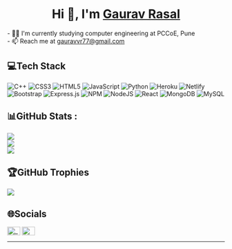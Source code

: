 <h1 align="center">Hi 👋, I'm <a href="https://gauravrasal.me/">Gaurav Rasal</a></h1>
- 👨‍💻 I'm currently studying computer engineering at PCCoE, Pune
<br/>
- 📫 Reach me at <a href="mailto:gauravvr77@gmail.com">gauravvr77@gmail.com</a>

## 💻Tech Stack

![C++](https://img.shields.io/badge/c++-%2300599C.svg?style=for-the-badge&logo=c%2B%2B&logoColor=white) ![CSS3](https://img.shields.io/badge/css3-%231572B6.svg?style=for-the-badge&logo=css3&logoColor=white) ![HTML5](https://img.shields.io/badge/html5-%23E34F26.svg?style=for-the-badge&logo=html5&logoColor=white) ![JavaScript](https://img.shields.io/badge/javascript-%23323330.svg?style=for-the-badge&logo=javascript&logoColor=%23F7DF1E) ![Python](https://img.shields.io/badge/python-3670A0?style=for-the-badge&logo=python&logoColor=ffdd54) ![Heroku](https://img.shields.io/badge/heroku-%23430098.svg?style=for-the-badge&logo=heroku&logoColor=white) ![Netlify](https://img.shields.io/badge/netlify-%23000000.svg?style=for-the-badge&logo=netlify&logoColor=#00C7B7) ![Bootstrap](https://img.shields.io/badge/bootstrap-%23563D7C.svg?style=for-the-badge&logo=bootstrap&logoColor=white) ![Express.js](https://img.shields.io/badge/express.js-%23404d59.svg?style=for-the-badge&logo=express&logoColor=%2361DAFB) ![NPM](https://img.shields.io/badge/NPM-%23000000.svg?style=for-the-badge&logo=npm&logoColor=white) ![NodeJS](https://img.shields.io/badge/node.js-6DA55F?style=for-the-badge&logo=node.js&logoColor=white) ![React](https://img.shields.io/badge/react-%2320232a.svg?style=for-the-badge&logo=react&logoColor=%2361DAFB) ![MongoDB](https://img.shields.io/badge/MongoDB-%234ea94b.svg?style=for-the-badge&logo=mongodb&logoColor=white) ![MySQL](https://img.shields.io/badge/mysql-%2300f.svg?style=for-the-badge&logo=mysql&logoColor=white)

## 📊GitHub Stats :

![](https://github-readme-stats.vercel.app/api?username=GauravRasal07&theme=vue-dark&hide_border=true&include_all_commits=true&count_private=true)<br/>
![](https://github-readme-streak-stats.herokuapp.com/?user=GauravRasal07&theme=vue-dark&hide_border=true)<br/>
![](https://github-readme-stats.vercel.app/api/top-langs/?username=GauravRasal07&theme=vue-dark&hide_border=true&include_all_commits=true&count_private=true&layout=compact)

## 🏆GitHub Trophies

![](https://github-profile-trophy.vercel.app/?username=GauravRasal07&theme=juicyfresh&no-frame=true&no-bg=false&margin-w=4)

## 🌐Socials

<!-- <br/> -->
<!-- <h3 align="left">Connect with me:</h3> -->
<p align="left">
<a href="https://instagram.com/___mr.gaurav_77" target="blank"><img align="center" src="https://raw.githubusercontent.com/rahuldkjain/github-profile-readme-generator/master/src/images/icons/Social/instagram.svg" alt="___mr.gaurav_77" height="20" width="30" /></a>
<a href="https://www.linkedin.com/in/gaurav-rasal-24820b191/" target="blank"><img align="center" src="https://raw.githubusercontent.com/rahuldkjain/github-profile-readme-generator/master/src/images/icons/Social/linked-in-alt.svg" alt="Gaurav Rasal" height="20" width="30" /></a>
</p>

---

<!-- [![](https://visitcount.itsvg.in/api?id=GauravRasal07&icon=4&color=6)](https://visitcount.itsvg.in) -->


